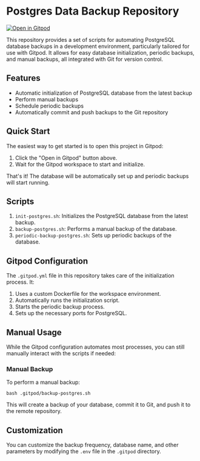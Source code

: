 # Postgres Data Backup Repository

[![Open in Gitpod](https://gitpod.io/button/open-in-gitpod.svg)](https://gitpod.io/#https://github.com/svenefftinge/postgres-main)

This repository provides a set of scripts for automating PostgreSQL database backups in a development environment, particularly tailored for use with Gitpod. It allows for easy database initialization, periodic backups, and manual backups, all integrated with Git for version control.

## Features

- Automatic initialization of PostgreSQL database from the latest backup
- Perform manual backups
- Schedule periodic backups
- Automatically commit and push backups to the Git repository

## Quick Start

The easiest way to get started is to open this project in Gitpod:

1. Click the "Open in Gitpod" button above.
2. Wait for the Gitpod workspace to start and initialize.

That's it! The database will be automatically set up and periodic backups will start running.

## Scripts

1. `init-postgres.sh`: Initializes the PostgreSQL database from the latest backup.
2. `backup-postgres.sh`: Performs a manual backup of the database.
3. `periodic-backup-postgres.sh`: Sets up periodic backups of the database.

## Gitpod Configuration

The `.gitpod.yml` file in this repository takes care of the initialization process. It:

1. Uses a custom Dockerfile for the workspace environment.
2. Automatically runs the initialization script.
3. Starts the periodic backup process.
4. Sets up the necessary ports for PostgreSQL.

## Manual Usage

While the Gitpod configuration automates most processes, you can still manually interact with the scripts if needed:

### Manual Backup

To perform a manual backup:

```
bash .gitpod/backup-postgres.sh
```

This will create a backup of your database, commit it to Git, and push it to the remote repository.

## Customization

You can customize the backup frequency, database name, and other parameters by modifying the `.env` file in the `.gitpod` directory.